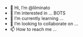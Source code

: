 - 👋 Hi, I’m @lilminato
- 👀 I’m interested in ... BOTS
- 🌱 I’m currently learning ...
- 💞️ I’m looking to collaborate on ...
- 📫 How to reach me ...

<!---
lilminato/lilminato is a ✨ special ✨ repository because its `README.md` (this file) appears on your GitHub profile.
You can click the Preview link to take a look at your changes.
--->
